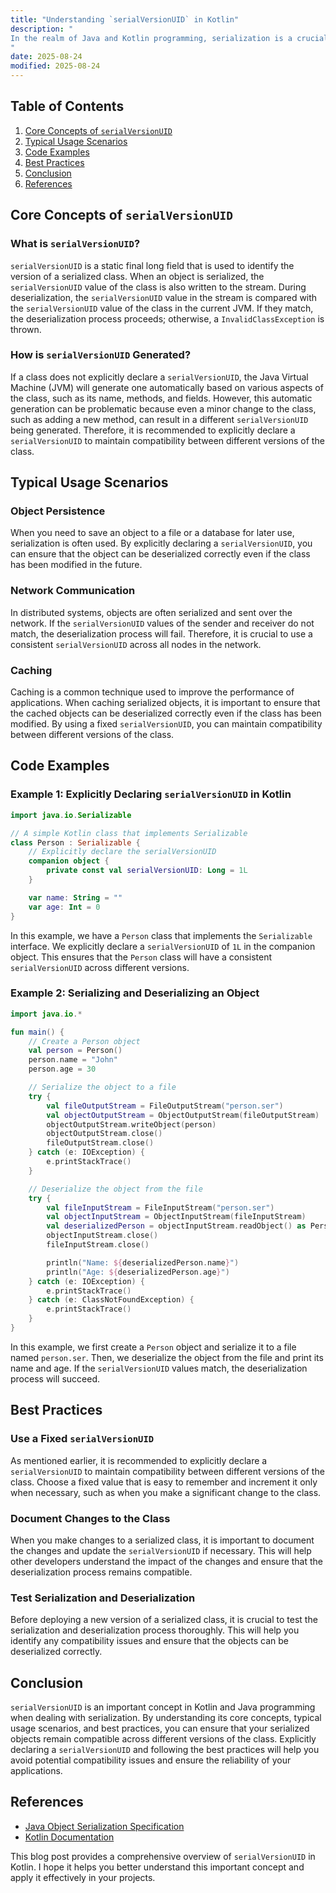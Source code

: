 ```yaml
---
title: "Understanding `serialVersionUID` in Kotlin"
description: "
In the realm of Java and Kotlin programming, serialization is a crucial mechanism that allows objects to be converted into a stream of bytes and later reconstructed. This process is essential for tasks such as object persistence, network communication, and caching. However, when dealing with serialization, one issue that developers often encounter is maintaining compatibility between different versions of a serialized class. This is where `serialVersionUID` comes into play.  `serialVersionUID` is a unique identifier for a serialized class. It acts as a version number, ensuring that the class used during deserialization is compatible with the class used during serialization. If the `serialVersionUID` values do not match, a `InvalidClassException` is thrown, preventing potential data corruption. In this blog post, we will explore the core concepts, typical usage scenarios, and best practices related to `serialVersionUID` in Kotlin.
"
date: 2025-08-24
modified: 2025-08-24
---
```


## Table of Contents
1. [Core Concepts of `serialVersionUID`](#core-concepts-of-serialversionuid)
2. [Typical Usage Scenarios](#typical-usage-scenarios)
3. [Code Examples](#code-examples)
4. [Best Practices](#best-practices)
5. [Conclusion](#conclusion)
6. [References](#references)

## Core Concepts of `serialVersionUID`
### What is `serialVersionUID`?
`serialVersionUID` is a static final long field that is used to identify the version of a serialized class. When an object is serialized, the `serialVersionUID` value of the class is also written to the stream. During deserialization, the `serialVersionUID` value in the stream is compared with the `serialVersionUID` value of the class in the current JVM. If they match, the deserialization process proceeds; otherwise, a `InvalidClassException` is thrown.

### How is `serialVersionUID` Generated?
If a class does not explicitly declare a `serialVersionUID`, the Java Virtual Machine (JVM) will generate one automatically based on various aspects of the class, such as its name, methods, and fields. However, this automatic generation can be problematic because even a minor change to the class, such as adding a new method, can result in a different `serialVersionUID` being generated. Therefore, it is recommended to explicitly declare a `serialVersionUID` to maintain compatibility between different versions of the class.

## Typical Usage Scenarios
### Object Persistence
When you need to save an object to a file or a database for later use, serialization is often used. By explicitly declaring a `serialVersionUID`, you can ensure that the object can be deserialized correctly even if the class has been modified in the future.

### Network Communication
In distributed systems, objects are often serialized and sent over the network. If the `serialVersionUID` values of the sender and receiver do not match, the deserialization process will fail. Therefore, it is crucial to use a consistent `serialVersionUID` across all nodes in the network.

### Caching
Caching is a common technique used to improve the performance of applications. When caching serialized objects, it is important to ensure that the cached objects can be deserialized correctly even if the class has been modified. By using a fixed `serialVersionUID`, you can maintain compatibility between different versions of the class.

## Code Examples
### Example 1: Explicitly Declaring `serialVersionUID` in Kotlin
```kotlin
import java.io.Serializable

// A simple Kotlin class that implements Serializable
class Person : Serializable {
    // Explicitly declare the serialVersionUID
    companion object {
        private const val serialVersionUID: Long = 1L
    }

    var name: String = ""
    var age: Int = 0
}
```
In this example, we have a `Person` class that implements the `Serializable` interface. We explicitly declare a `serialVersionUID` of `1L` in the companion object. This ensures that the `Person` class will have a consistent `serialVersionUID` across different versions.

### Example 2: Serializing and Deserializing an Object
```kotlin
import java.io.*

fun main() {
    // Create a Person object
    val person = Person()
    person.name = "John"
    person.age = 30

    // Serialize the object to a file
    try {
        val fileOutputStream = FileOutputStream("person.ser")
        val objectOutputStream = ObjectOutputStream(fileOutputStream)
        objectOutputStream.writeObject(person)
        objectOutputStream.close()
        fileOutputStream.close()
    } catch (e: IOException) {
        e.printStackTrace()
    }

    // Deserialize the object from the file
    try {
        val fileInputStream = FileInputStream("person.ser")
        val objectInputStream = ObjectInputStream(fileInputStream)
        val deserializedPerson = objectInputStream.readObject() as Person
        objectInputStream.close()
        fileInputStream.close()

        println("Name: ${deserializedPerson.name}")
        println("Age: ${deserializedPerson.age}")
    } catch (e: IOException) {
        e.printStackTrace()
    } catch (e: ClassNotFoundException) {
        e.printStackTrace()
    }
}
```
In this example, we first create a `Person` object and serialize it to a file named `person.ser`. Then, we deserialize the object from the file and print its name and age. If the `serialVersionUID` values match, the deserialization process will succeed.

## Best Practices
### Use a Fixed `serialVersionUID`
As mentioned earlier, it is recommended to explicitly declare a `serialVersionUID` to maintain compatibility between different versions of the class. Choose a fixed value that is easy to remember and increment it only when necessary, such as when you make a significant change to the class.

### Document Changes to the Class
When you make changes to a serialized class, it is important to document the changes and update the `serialVersionUID` if necessary. This will help other developers understand the impact of the changes and ensure that the deserialization process remains compatible.

### Test Serialization and Deserialization
Before deploying a new version of a serialized class, it is crucial to test the serialization and deserialization process thoroughly. This will help you identify any compatibility issues and ensure that the objects can be deserialized correctly.

## Conclusion
`serialVersionUID` is an important concept in Kotlin and Java programming when dealing with serialization. By understanding its core concepts, typical usage scenarios, and best practices, you can ensure that your serialized objects remain compatible across different versions of the class. Explicitly declaring a `serialVersionUID` and following the best practices will help you avoid potential compatibility issues and ensure the reliability of your applications.

## References
- [Java Object Serialization Specification](https://docs.oracle.com/javase/8/docs/platform/serialization/spec/serial-arch.html)
- [Kotlin Documentation](https://kotlinlang.org/docs/home.html)

This blog post provides a comprehensive overview of `serialVersionUID` in Kotlin. I hope it helps you better understand this important concept and apply it effectively in your projects.